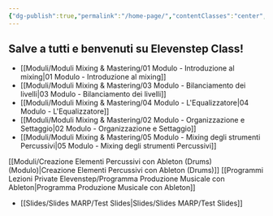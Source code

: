 ```yaml
---
{"dg-publish":true,"permalink":"/home-page/","contentClasses":"center","tags":["gardenEntry"]}
---
```



## Salve a tutti e benvenuti su Elevenstep Class!

- [[Moduli/Moduli Mixing & Mastering/01 Modulo - Introduzione al mixing\|01 Modulo - Introduzione al mixing]]
- [[Moduli/Moduli Mixing & Mastering/03 Modulo - Bilanciamento dei livelli\|03 Modulo - Bilanciamento dei livelli]]
- [[Moduli/Moduli Mixing & Mastering/04 Modulo - L'Equalizzatore\|04 Modulo - L'Equalizzatore]]
- [[Moduli/Moduli Mixing & Mastering/02 Modulo - Organizzazione e Settaggio\|02 Modulo - Organizzazione e Settaggio]]
- [[Moduli/Moduli Mixing & Mastering/05 Modulo - Mixing degli strumenti Percussivi\|05 Modulo - Mixing degli strumenti Percussivi]]


[[Moduli/Creazione Elementi Percussivi con Ableton (Drums) (Modulo)\|Creazione Elementi Percussivi con Ableton (Drums)]]
[[Programmi Lezioni Private Elevenstep/Programma Produzione Musicale con Ableton\|Programma Produzione Musicale con Ableton]]


- [[Slides/Slides MARP/Test Slides\|Slides/Slides MARP/Test Slides]]